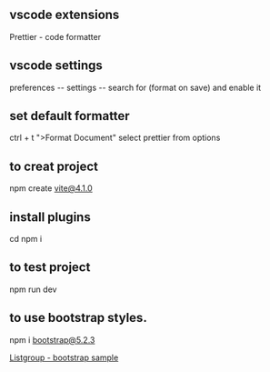 ## vscode extensions

Prettier - code formatter

## vscode settings

preferences -- settings -- search for (format on save) and enable it

## set default formatter

ctrl + t
">Format Document"
select prettier from options

## to creat project

npm create vite@4.1.0

## install plugins

cd <projectfolder>
npm i

## to test project

npm run dev

## to use bootstrap styles.

npm i bootstrap@5.2.3

[Listgroup - bootstrap sample](https://getbootstrap.com/docs/4.0/components/list-group/)
